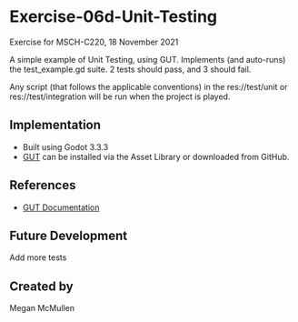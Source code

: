 # Exercise-06d-Unit-Testing

Exercise for MSCH-C220, 18 November 2021

A simple example of Unit Testing, using GUT. Implements (and auto-runs) the test_example.gd suite. 2 tests should pass, and 3 should fail.

Any script (that follows the applicable conventions) in the res://test/unit or res://test/integration will be run when the project is played.

## Implementation
 - Built using Godot 3.3.3
 - [GUT](https://github.com/bitwes/Gut) can be installed via the Asset Library or downloaded from GitHub.

## References
 - [GUT Documentation](https://github.com/bitwes/Gut/wiki/Quick-Start)

## Future Development
Add more tests

## Created by 
Megan McMullen
